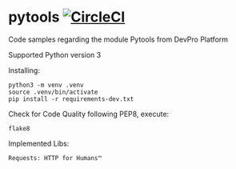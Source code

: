 # pytools [![CircleCI](https://dl.circleci.com/status-badge/img/gh/mauriciodoerr/pytools/tree/main.svg?style=svg)](https://dl.circleci.com/status-badge/redirect/gh/mauriciodoerr/pytools/tree/main)
Code samples regarding the module Pytools from DevPro Platform

Supported Python version 3

Installing:
```console
python3 -m venv .venv
source .venv/bin/activate
pip install -r requirements-dev.txt
```

Check for Code Quality following PEP8, execute:
```console
flake8
```

Implemented Libs:
```console
Requests: HTTP for Humans™
```